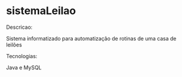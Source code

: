 # sistemaLeilao
Descricao: 

Sistema informatizado para automatização de rotinas de uma casa de leilões

Tecnologias: 

Java e MySQL
